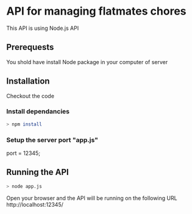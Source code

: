 # API for managing flatmates chores
This API is using Node.js API

## Prerequests
You shold have install Node package in your computer of server

## Installation
Checkout the code
### Install dependancies
```bash
> npm install
```
### Setup the server port "app.js"
port = 12345;

## Running the API
```bash
> node app.js
```
Open your browser and the API will be running on the following URL
http://localhost:12345/
